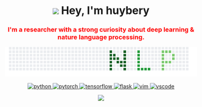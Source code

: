 <h1 align="center"> <img src="https://emojis.slackmojis.com/emojis/images/1531849430/4246/blob-sunglasses.gif?1531849430" width="30"/> Hey, I'm huybery</h1>
<h3 style="color:red;" align="center"> I'm a researcher with a strong curiosity about deep learning & nature language processing. </h3>

<img src="https://github.com/huybery/huybery/blob/master/nlp.png" />

<p align="center"> 
  <a href="https://www.python.org" target="_blank"> 
    <img src="https://devicons.github.io/devicon/devicon.git/icons/python/python-original.svg" alt="python" width="40" height="40"/> 
  </a> 
  <a href="https://pytorch.org/" target="_blank"> 
    <img src="https://www.vectorlogo.zone/logos/pytorch/pytorch-icon.svg" alt="pytorch" width="40" height="40"/> 
  </a> 
  <a href="https://www.tensorflow.org" target="_blank"> 
    <img src="https://www.vectorlogo.zone/logos/tensorflow/tensorflow-icon.svg" alt="tensorflow" width="40" height="40"/> 
  </a> 
  <a href="https://flask.palletsprojects.com/" target="_blank"> 
     <img src="https://www.vectorlogo.zone/logos/pocoo_flask/pocoo_flask-icon.svg" alt="flask" width="40" height="40"/> 
  </a> 
  <a href="https://github.com/vim/vim" target="_blank"> 
     <img src="https://www.vectorlogo.zone/logos/vim/vim-icon.svg" alt="vim" width="40" height="40"/> 
  </a> 
  <a href="https://code.visualstudio.com/" target="_blank"> 
     <img src="https://github.com/bestofjs/bestofjs-webui/blob/master/public/logos/vscode.svg" alt="vscode" width="40" height="40"/> 
  </a> 
  
</p>
<p align="center"> <img src="https://visitor-badge.glitch.me/badge?page_id=huybery.huybery" /> </p>

<!-- ![ visitors ](https://visitor-badge.glitch.me/badge?page_id=huybery.huybery) -->


<!-- <img src='https://random-memer.herokuapp.com/' title="Meme" alt="Please refresh the page is the meme doesn't show up."> -->
